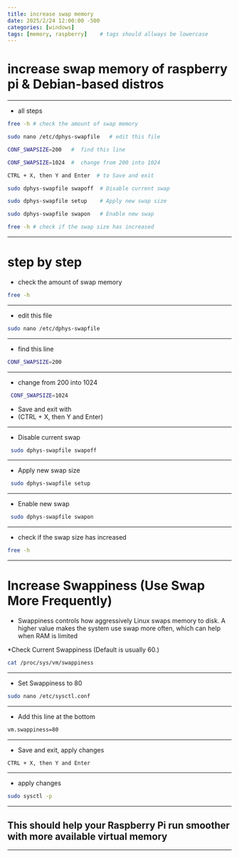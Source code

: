 ```yaml
---
title: increase swap memory
date: 2025/2/24 12:00:00 -500
categories: [windows]
tags: [memory, raspberry]    # tags should allways be lowercase
---
```

# increase swap memory of raspberry pi & Debian-based distros
-----------------------------------------------------------------------------------
* all steps 

```bash
free -h # check the amount of swap memory

sudo nano /etc/dphys-swapfile   # edit this file

CONF_SWAPSIZE=200   #  find this line 

CONF_SWAPSIZE=1024  #  change from 200 into 1024

CTRL + X, then Y and Enter  # to Save and exit 

sudo dphys-swapfile swapoff  # Disable current swap

sudo dphys-swapfile setup    # Apply new swap size

sudo dphys-swapfile swapon   # Enable new swap

free -h # check if the swap size has increased
```

----------------------------------------------------------------------------------- 
# step by step


* check the amount of swap memory
```bash
free -h
```
----------------------------------------------------------------------------------- 

* edit this file
```bash
sudo nano /etc/dphys-swapfile
```
----------------------------------------------------------------------------------- 

* find this line 
```bash
CONF_SWAPSIZE=200
```   
----------------------------------------------------------------------------------- 

* change from 200 into 1024
```bash
 CONF_SWAPSIZE=1024 
``` 
* Save and exit with 
* (CTRL + X, then Y and Enter)

----------------------------------------------------------------------------------- 

*  Disable current swap
```bash
 sudo dphys-swapfile swapoff 
``` 
----------------------------------------------------------------------------------- 

 * Apply new swap size
```bash
 sudo dphys-swapfile setup
``` 
----------------------------------------------------------------------------------- 

* Enable new swap
```bash
 sudo dphys-swapfile swapon
```

----------------------------------------------------------------------------------- 

* check if the swap size has increased
```bash
free -h
```

----------------------------------------------------------------------------------- 
# Increase Swappiness (Use Swap More Frequently)


* Swappiness controls how aggressively Linux swaps memory to disk. A higher value makes the system use swap more often, which can help when RAM is limited


*Check Current Swappiness (Default is usually 60.)

```bash
cat /proc/sys/vm/swappiness
```

------------------------------------------------------------------------------------


* Set Swappiness to 80

```bash
sudo nano /etc/sysctl.conf
```

------------------------------------------------------------------------------------


* Add this line at the bottom

```bash
vm.swappiness=80
```

------------------------------------------------------------------------------------

* Save and exit,  apply changes

```bash
CTRL + X, then Y and Enter 
```

------------------------------------------------------------------------------------


* apply changes

```bash
sudo sysctl -p
```

------------------------------------------------------------------------------------
## This should help your Raspberry Pi run smoother with more available virtual memory

------------------------------------------------------------------------------------
